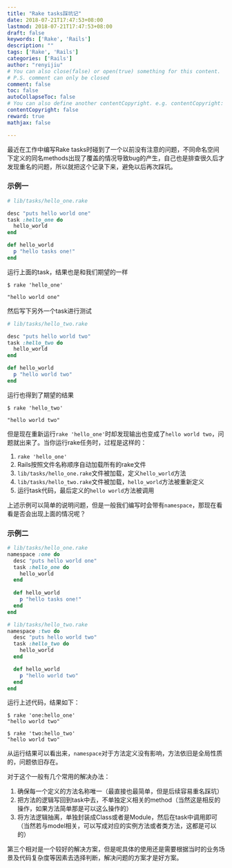 ```yaml
---
title: "Rake tasks踩坑记"
date: 2018-07-21T17:47:53+08:00
lastmod: 2018-07-21T17:47:53+08:00
draft: false
keywords: ['Rake', 'Rails']
description: ""
tags: ['Rake', 'Rails']
categories: ['Rails']
author: "renyijiu"
# You can also close(false) or open(true) something for this content.
# P.S. comment can only be closed
comment: false
toc: false
autoCollapseToc: false
# You can also define another contentCopyright. e.g. contentCopyright: "This is another copyright."
contentCopyright: false
reward: true
mathjax: false

---
```


最近在工作中编写Rake  tasks时碰到了一个以前没有注意的问题，不同命名空间下定义的同名methods出现了覆盖的情况导致bug的产生，自己也是排查很久后才发现重名的问题，所以就把这个记录下来，避免以后再次踩坑。<!--more-->

### 示例一

```ruby
# lib/tasks/hello_one.rake

desc "puts hello world one"
task :hello_one do
  hello_world
end

def hello_world
  p "hello tasks one!"
end
```

运行上面的task，结果也是和我们期望的一样

    $ rake 'hello_one'
    
    "hello world one"    

然后写下另外一个task进行测试

```ruby
# lib/tasks/hello_two.rake

desc "puts hello world two"
task :hello_two do
  hello_world
end

def hello_world
  p "hello world two"
end
```

运行也得到了期望的结果

    $ rake 'hello_two'
    
    "hello world two"

但是现在重新运行`rake 'hello_one'`时却发现输出也变成了`hello world two`，问题就出来了。当你运行rake任务时，过程是这样的：

1. `rake 'hello_one'`
2. Rails按照文件名称顺序自动加载所有的rake文件
3. `lib/tasks/hello_one.rake`文件被加载，定义`hello_world`方法
4. `lib/tasks/hello_two.rake`文件被加载，`hello_world`方法被重新定义
5. 运行task代码，最后定义的`hello world`方法被调用

上述示例可以简单的说明问题，但是一般我们编写时会带有`namespace`，那现在看看是否会出现上面的情况呢？

### 示例二

```ruby
# lib/tasks/hello_one.rake
namespace :one do
  desc "puts hello world one"
  task :hello_one do
    hello_world
  end
  
  def hello_world
    p "hello tasks one!"
  end
end

# lib/tasks/hello_two.rake
namespace :two do
  desc "puts hello world two"
  task :hello_two do
    hello_world
  end

  def hello_world
    p "hello world two"
  end
end
```

运行上述代码，结果如下：

```
$ rake 'one:hello_one'
"hello world two"

$ rake 'two:hello_two'
"hello world two"
```

从运行结果可以看出来，`namespace`对于方法定义没有影响，方法依旧是全局性质的，问题依旧存在。

对于这个一般有几个常用的解决办法：

1. 确保每一个定义的方法名称唯一（最直接也最简单，但是后续容易重名踩坑）
2. 把方法的逻辑写回到task中去，不单独定义相关的method（当然这是相反的操作，如果方法简单那是可以这么操作的）
3. 将方法逻辑抽离，单独封装成Class或者是Module，然后在task中调用即可（当然若与model相关，可以写成对应的实例方法或者类方法，这都是可以的）

第三个相对是一个较好的解决方案，但是呢具体的使用还是需要根据当时的业务场景及代码复杂度等因素去选择判断，解决问题的方案才是好方案。



